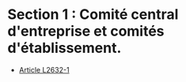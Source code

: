 # Section 1 : Comité central d'entreprise et comités d'établissement.

* [Article L2632-1](./LEGIARTI000006902436.md)
